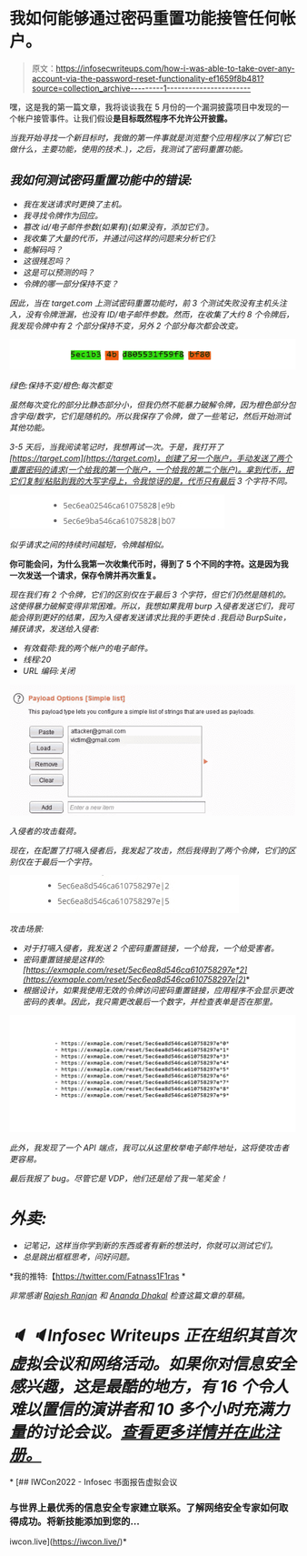 # 我如何能够通过密码重置功能接管任何帐户。

> 原文：<https://infosecwriteups.com/how-i-was-able-to-take-over-any-account-via-the-password-reset-functionality-ef1659f8b481?source=collection_archive---------1----------------------->

嘿，这是我的第一篇文章，我将谈谈我在 5 月份的一个漏洞披露项目中发现的一个帐户接管事件。让我们假设[](https://target.com)****是目标既然程序不允许公开披露。****

*当我开始寻找一个新目标时，我做的第一件事就是浏览整个应用程序以了解它(它做什么，主要功能，使用的技术..)，之后，我测试了密码重置功能。*

## *我如何测试密码重置功能中的错误:*

*   *我在发送请求时更换了主机。*
*   *我寻找令牌作为回应。*
*   *篡改 id/电子邮件参数(如果有)(如果没有，添加它们)。*
*   *我收集了大量的代币，并通过问这样的问题来分析它们:*
*   *能解码吗？*
*   *这很残忍吗？*
*   *这是可以预测的吗？*
*   *令牌的哪一部分保持不变？*

*因此，当在 target.com 上测试密码重置功能时，前 3 个测试失败没有主机头注入，没有令牌泄漏，也没有 ID/电子邮件参数。然而，在收集了大约 8 个令牌后，我发现令牌中有 2 个部分保持不变，另外 2 个部分每次都会改变。*

*![](img/7f7279dd159fd5dca680ca7651c272f9.png)*

*绿色:保持不变/橙色:每次都变*

*虽然每次变化的部分比静态部分小，但我仍然不能暴力破解令牌，因为橙色部分包含字母/数字，它们是随机的。所以我保存了令牌，做了一些笔记，然后开始测试其他功能。*

*3-5 天后，当我阅读笔记时，我想再试一次。于是，我打开了[https://target.com](https://target.com)，创建了另一个账户，手动发送了两个重置密码的请求(一个给我的第一个账户，一个给我的第二个账户)。拿到代币，把它们复制/粘贴到我的大写字母上，令我惊讶的是，代币只有最后 3 个字符不同。*

*![](img/e726f14e90a99f14d53d999e7183a65a.png)*

*似乎请求之间的持续时间越短，令牌越相似。*

****你可能会问，为什么我第一次收集代币时，得到了 5 个不同的字符。这是因为我一次发送一个请求，保存令牌并再次重复。****

*现在我们有 2 个令牌，它们的区别仅在于最后 3 个字符，但它们仍然是随机的。这使得暴力破解变得非常困难。所以，我想如果我用 burp 入侵者发送它们，我可能会得到更好的结果，因为入侵者发送请求比我的手更快:d .我启动 BurpSuite，捕获请求，发送给入侵者:*

*   *有效载荷:我的两个帐户的电子邮件。*
*   *线程:20*
*   *URL 编码:关闭*

*![](img/e30278423a02fb62f0e9d04a4860387a.png)*

*入侵者的攻击载荷。*

*现在，在配置了打嗝入侵者后，我发起了攻击，然后我得到了两个令牌，它们的区别仅在于最后一个字符。*

*![](img/0c78a8f202204e7aa1fbe90ce38948ef.png)*

*攻击场景:*

*   *对于打嗝入侵者，我发送 2 个密码重置链接，一个给我，一个给受害者。*
*   *密码重置链接是这样的:[https://exmaple.com/reset/5ec6ea8d546ca610758297e*2](https://exmaple.com/reset/5ec6ea8d546ca610758297e|2)**
*   *根据设计，如果我使用无效的令牌访问密码重置链接，应用程序不会显示更改密码的表单。因此，我只需更改最后一个数字，并检查表单是否在那里。*

*![](img/dd0bedca9da9d707d4378d9bf981e0dc.png)*

*此外，我发现了一个 API 端点，我可以从这里枚举电子邮件地址，这将使攻击者更容易。*

*最后我报了 bug。尽管它是 VDP，他们还是给了我一笔奖金！*

# *外卖:*

*   *记笔记，这样当你学到新的东西或者有新的想法时，你就可以测试它们。*
*   *总是跳出框框思考，问好问题。*

*我的推特:【https://twitter.com/Fatnass1F1ras *

*非常感谢 [Rajesh Ranjan](https://twitter.com/eh_rajesh) 和 [Ananda Dhakal](https://twitter.com/dhakal_ananda) 检查这篇文章的草稿。*

# *🔈 🔈Infosec Writeups 正在组织其首次虚拟会议和网络活动。如果你对信息安全感兴趣，这是最酷的地方，有 16 个令人难以置信的演讲者和 10 多个小时充满力量的讨论会议。[查看更多详情并在此注册。](https://iwcon.live/)*

*[](https://iwcon.live/) [## IWCon2022 - Infosec 书面报告虚拟会议

### 与世界上最优秀的信息安全专家建立联系。了解网络安全专家如何取得成功。将新技能添加到您的…

iwcon.live](https://iwcon.live/)*